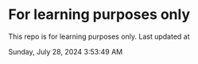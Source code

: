 # For learning purposes only
This repo is for learning purposes only.
Last updated at

Sunday, July 28, 2024 3:53:49 AM

